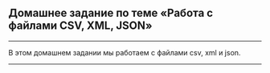 ## Домашнее задание по теме «Работа с файлами CSV, XML, JSON»
___

В этом домашнем задании мы работаем с файлами csv, xml и json.
***